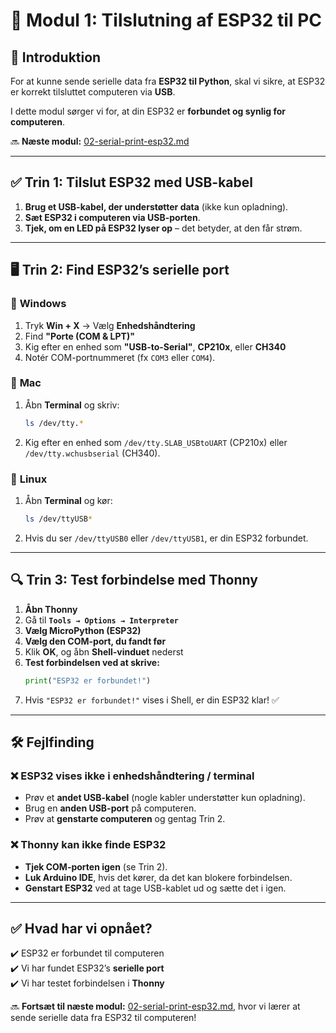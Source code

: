 # 🔌 Modul 1: Tilslutning af ESP32 til PC

## 📌 **Introduktion**
For at kunne sende serielle data fra **ESP32 til Python**, skal vi sikre, at ESP32 er korrekt tilsluttet computeren via **USB**.

I dette modul sørger vi for, at din ESP32 er **forbundet og synlig for computeren**.

🔜 **Næste modul:** [02-serial-print-esp32.md](02-serial-print-esp32.md)  

---

## ✅ **Trin 1: Tilslut ESP32 med USB-kabel**
1. **Brug et USB-kabel, der understøtter data** (ikke kun opladning).  
2. **Sæt ESP32 i computeren via USB-porten**.  
3. **Tjek, om en LED på ESP32 lyser op** – det betyder, at den får strøm.  

---

## 🖥️ **Trin 2: Find ESP32’s serielle port**
### 🔹 **Windows**
1. Tryk **Win + X** → Vælg **Enhedshåndtering**  
2. Find **"Porte (COM & LPT)"**  
3. Kig efter en enhed som **"USB-to-Serial"**, **CP210x**, eller **CH340**  
4. Notér COM-portnummeret (fx `COM3` eller `COM4`).  

### 🍏 **Mac**
1. Åbn **Terminal** og skriv:  
   ```bash
   ls /dev/tty.*
   ```
2. Kig efter en enhed som `/dev/tty.SLAB_USBtoUART` (CP210x) eller `/dev/tty.wchusbserial` (CH340).  

### 🐧 **Linux**
1. Åbn **Terminal** og kør:  
   ```bash
   ls /dev/ttyUSB*
   ```
2. Hvis du ser `/dev/ttyUSB0` eller `/dev/ttyUSB1`, er din ESP32 forbundet.  

---

## 🔍 **Trin 3: Test forbindelse med Thonny**
1. **Åbn Thonny**  
2. Gå til **`Tools → Options → Interpreter`**  
3. **Vælg MicroPython (ESP32)**  
4. **Vælg den COM-port, du fandt før**  
5. Klik **OK**, og åbn **Shell-vinduet** nederst  
6. **Test forbindelsen ved at skrive:**
   ```python
   print("ESP32 er forbundet!")
   ```
7. Hvis `"ESP32 er forbundet!"` vises i Shell, er din ESP32 klar! ✅  

---

## 🛠 **Fejlfinding**
### ❌ **ESP32 vises ikke i enhedshåndtering / terminal**
- Prøv et **andet USB-kabel** (nogle kabler understøtter kun opladning).  
- Brug en **anden USB-port** på computeren.  
- Prøv at **genstarte computeren** og gentag Trin 2.  

### ❌ **Thonny kan ikke finde ESP32**
- **Tjek COM-porten igen** (se Trin 2).  
- **Luk Arduino IDE**, hvis det kører, da det kan blokere forbindelsen.  
- **Genstart ESP32** ved at tage USB-kablet ud og sætte det i igen.  

---

## ✅ **Hvad har vi opnået?**
✔️ ESP32 er forbundet til computeren  
✔️ Vi har fundet ESP32’s **serielle port**  
✔️ Vi har testet forbindelsen i **Thonny**  

🔜 **Fortsæt til næste modul:** [02-serial-print-esp32.md](02-serial-print-esp32.md), hvor vi lærer at sende serielle data fra ESP32 til computeren!  
